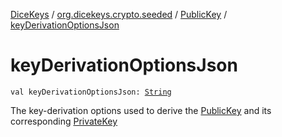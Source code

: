 [DiceKeys](../../index.md) / [org.dicekeys.crypto.seeded](../index.md) / [PublicKey](index.md) / [keyDerivationOptionsJson](./key-derivation-options-json.md)

# keyDerivationOptionsJson

`val keyDerivationOptionsJson: `[`String`](https://kotlinlang.org/api/latest/jvm/stdlib/kotlin/-string/index.html)

The key-derivation options used to derive the [PublicKey](index.md) and its corresponding
[PrivateKey](../-private-key/index.md)

